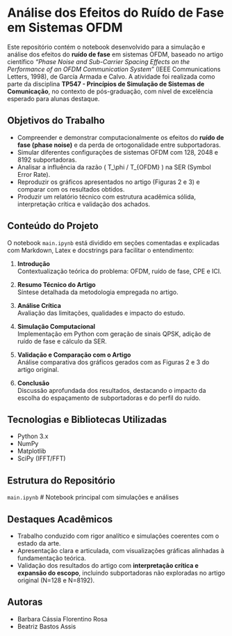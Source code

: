 # Análise dos Efeitos do Ruído de Fase em Sistemas OFDM

Este repositório contém o notebook desenvolvido para a simulação e análise dos efeitos do **ruído de fase** em sistemas OFDM, baseado no artigo científico _“Phase Noise and Sub-Carrier Spacing Effects on the Performance of an OFDM Communication System”_ (IEEE Communications Letters, 1998), de García Armada e Calvo. A atividade foi realizada como parte da disciplina **TP547 - Princípios de Simulação de Sistemas de Comunicação**, no contexto de pós-graduação, com nível de excelência esperado para alunas destaque.

## Objetivos do Trabalho

- Compreender e demonstrar computacionalmente os efeitos do **ruído de fase (phase noise)** e da perda de ortogonalidade entre subportadoras.
- Simular diferentes configurações de sistemas OFDM com 128, 2048 e 8192 subportadoras.
- Analisar a influência da razão \( T_\phi / T_{OFDM} \) na SER (Symbol Error Rate).
- Reproduzir os gráficos apresentados no artigo (Figuras 2 e 3) e comparar com os resultados obtidos.
- Produzir um relatório técnico com estrutura acadêmica sólida, interpretação crítica e validação dos achados.

## Conteúdo do Projeto

O notebook `main.ipynb` está dividido em seções comentadas e explicadas com Markdown, Latex e docstrings para facilitar o entendimento:

1. **Introdução**  
   Contextualização teórica do problema: OFDM, ruído de fase, CPE e ICI.

2. **Resumo Técnico do Artigo**  
   Síntese detalhada da metodologia empregada no artigo.

3. **Análise Crítica**  
   Avaliação das limitações, qualidades e impacto do estudo.

4. **Simulação Computacional**  
   Implementação em Python com geração de sinais QPSK, adição de ruído de fase e cálculo da SER.

5. **Validação e Comparação com o Artigo**  
   Análise comparativa dos gráficos gerados com as Figuras 2 e 3 do artigo original.

6. **Conclusão**  
   Discussão aprofundada dos resultados, destacando o impacto da escolha do espaçamento de subportadoras e do perfil do ruído.

## Tecnologias e Bibliotecas Utilizadas

- Python 3.x
- NumPy
- Matplotlib
- SciPy (IFFT/FFT)

## Estrutura do Repositório

`main.ipynb` # Notebook principal com simulações e análises

## Destaques Acadêmicos

- Trabalho conduzido com rigor analítico e simulações coerentes com o estado da arte.
- Apresentação clara e articulada, com visualizações gráficas alinhadas à fundamentação teórica.
- Validação dos resultados do artigo com **interpretação crítica e expansão do escopo**, incluindo subportadoras não exploradas no artigo original (N=128 e N=8192).

## Autoras

- Barbara Cássia Florentino Rosa
- Beatriz Bastos Assis